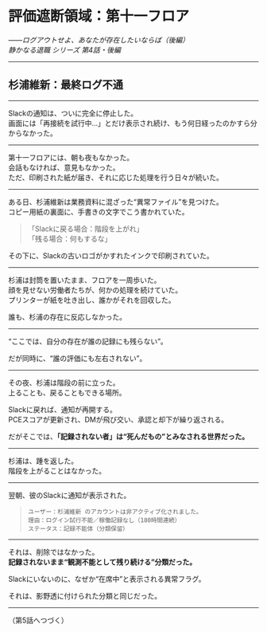 # 評価遮断領域：第十一フロア  
_――ログアウトせよ、あなたが存在したいならば（後編）_  
*静かなる退職 シリーズ 第4話・後編*

---

## 杉浦維新：最終ログ不通

---

Slackの通知は、ついに完全に停止した。  
画面には「再接続を試行中…」とだけ表示され続け、もう何日経ったのかすら分からなかった。

---

第十一フロアには、朝も夜もなかった。  
会話もなければ、意見もなかった。  
ただ、印刷された紙が届き、それに応じた処理を行う日々が続いた。

---

ある日、杉浦維新は業務資料に混ざった“異常ファイル”を見つけた。  
コピー用紙の裏面に、手書きの文字でこう書かれていた。

> 「Slackに戻る場合：階段を上がれ」  
> 「残る場合：何もするな」

その下に、Slackの古いロゴがかすれたインクで印刷されていた。

---

杉浦は封筒を置いたまま、フロアを一周歩いた。  
顔を見せない労働者たちが、何かの処理を続けていた。  
プリンターが紙を吐き出し、誰かがそれを回収した。

誰も、杉浦の存在に反応しなかった。

---

“ここでは、自分の存在が誰の記録にも残らない”。

だが同時に、“誰の評価にも左右されない”。

---

その夜、杉浦は階段の前に立った。  
上ることも、戻ることもできる場所。

Slackに戻れば、通知が再開する。  
PCEスコアが更新され、DMが飛び交い、承認と却下が繰り返される。

だがそこでは、**「記録されない者」は“死んだもの”とみなされる世界だった。**

---

杉浦は、踵を返した。  
階段を上がることはなかった。

---

翌朝、彼のSlackに通知が表示された。

> `ユーザー：杉浦維新 のアカウントは非アクティブ化されました。`  
> `理由：ログイン試行不能／稼働記録なし（180時間連続）`  
> `ステータス：記録不能体（分類保留）`

---

それは、削除ではなかった。  
**記録されないまま“観測不能として残り続ける”分類だった。**

Slackにいないのに、なぜか“在席中”と表示される異常フラグ。

それは、影野透に付けられた分類と同じだった。

---

（第5話へつづく）
